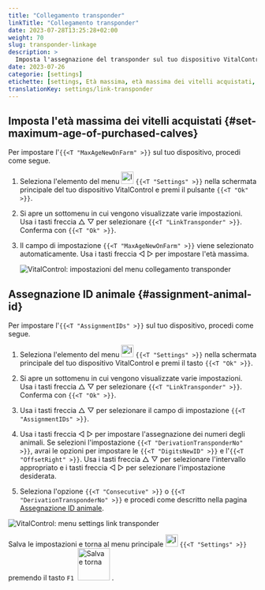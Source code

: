 ```yaml
---
title: "Collegamento transponder"
linkTitle: "Collegamento transponder"
date: 2023-07-28T13:25:28+02:00
weight: 70
slug: transponder-linkage
description: >
  Imposta l'assegnazione del transponder sul tuo dispositivo VitalControl.
date: 2023-07-26
categorie: [settings]
etichette: [settings, Età massima, età massima dei vitelli acquistati, Assegnazione ID animale]
translationKey: settings/link-transponder
---
```

## Imposta l'età massima dei vitelli acquistati {#set-maximum-age-of-purchased-calves}
Per impostare l'`{{<T "MaxAgeNewOnFarm" >}}` sul tuo dispositivo, procedi come segue.

1. Seleziona l'elemento del menu <img src="/icons/gear.svg" width="25" align="bottom" alt="Impostazioni" /> `{{<T "Settings" >}}` nella schermata principale del tuo dispositivo VitalControl e premi il pulsante `{{<T "Ok" >}}`.

2. Si apre un sottomenu in cui vengono visualizzate varie impostazioni. Usa i tasti freccia △ ▽ per selezionare `{{<T "LinkTransponder" >}}`. Conferma con `{{<T "Ok" >}}`.

3. Il campo di impostazione `{{<T "MaxAgeNewOnFarm" >}}` viene selezionato automaticamente. Usa i tasti freccia ◁ ▷ per impostare l'età massima.

    ![VitalControl: impostazioni del menu collegamento transponder](../images/maximumage.png "Età massima dei vitelli acquistati")

## Assegnazione ID animale {#assignment-animal-id}

Per impostare l'`{{<T "AssignmentIDs" >}}` sul tuo dispositivo, procedi come segue.

1. Seleziona l'elemento del menu <img src="/icons/gear.svg" width="25" align="bottom" alt="Impostazioni" /> `{{<T "Settings" >}}` nella schermata principale del tuo dispositivo VitalControl e premi il tasto `{{<T "Ok" >}}`.

2. Si apre un sottomenu in cui vengono visualizzate varie impostazioni. Usa i tasti freccia △ ▽ per selezionare `{{<T "LinkTransponder" >}}`. Conferma con `{{<T "Ok" >}}`.

3. Usa i tasti freccia △ ▽ per selezionare il campo di impostazione `{{<T "AssignmentIDs" >}}`.

4. Usa i tasti freccia ◁ ▷ per impostare l'assegnazione dei numeri degli animali. Se selezioni l'impostazione `{{<T "DerivationTransponderNo" >}}`, avrai le opzioni per impostare le `{{<T "DigitsNewID" >}}` e l'`{{<T "OffsetRight" >}}`. Usa i tasti freccia △ ▽ per selezionare l'intervallo appropriato e i tasti freccia ◁ ▷ per selezionare l'impostazione desiderata.

5. Seleziona l'opzione `{{<T "Consecutive" >}}` o `{{<T "DerivationTransponderNo" >}}` e procedi come descritto nella pagina [Assegnazione ID animale](../animal-registration/#assignment-animal-id).

![VitalControl: menu settings link transponder](../images/assignmentanimalid.png "Assegnazione ID animale")

Salva le impostazioni e torna al menu principale <img src="/icons/gear.svg" width="25" align="bottom" alt="Impostazioni" /> `{{<T "Settings" >}}` premendo il tasto `F1` &nbsp;<img src="/icons/footer/save_exit.svg" width="65" align="bottom" alt="Salva e torna" />&nbsp;.
